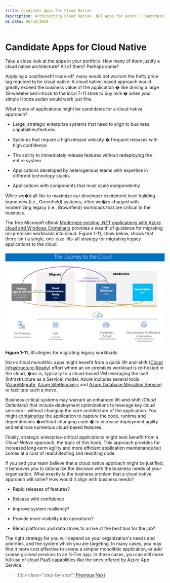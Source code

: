 ```yaml
---
title: Candidate Apps for Cloud Native
description: Architecting Cloud Native .NET Apps for Azure | Candidate Apps for Cloud Native
ms.date: 06/30/2019
---
```

# Candidate Apps for Cloud Native


Take a close look at the apps in your portfolio. How many of them justify a cloud native architecture? All of them? Perhaps some?

Applying a cost/benefit trade-off, many would not warrant the hefty price tag required to be cloud native. A cloud native-based approach would greatly exceed the business value of the application � like driving a large 18-wheeler semi-truck to the local 7-11 store to buy milk � when your simple Honda sedan would work just fine.

What types of applications might be candidates for a cloud native approach?

-   Large, strategic enterprise systems that need to align to business capabilities/features

-   Systems that require a high release velocity � frequent releases with high confidence

-   The ability to immediately release features without redeploying the entire system

-   Applications developed by heterogenous teams with expertise in different technology stacks

-   Applications with components that must scale independently

While we�d all like to maximize our developer excitement level building brand new (i.e., Greenfield) systems, often we�re charged with modernizing legacy (i.e., Brownfield) workloads that are critical to the business.

The free Microsoft eBook [Modernize existing .NET applications with Azure cloud and Windows Containers](https://dotnet.microsoft.com/download/thank-you/modernizing-existing-net-apps-ebook) provides a wealth of guidance for migrating on-premises workloads into cloud. Figure 1-11, show below, shows that there isn't a single, one-size-fits-all strategy for migrating legacy applications to the cloud.

![Strategies for migrating legacy workloads](media/image11.png)

**Figure 1-11**. Strategies for migrating legacy workloads

Non-critical monolithic apps might benefit from a quick lift-and-shift ([Cloud Infrastructure-Ready](https://docs.microsoft.com/en-us/dotnet/standard/modernize-with-azure-and-containers/lift-and-shift-existing-apps-azure-iaas)) effort where an on-premises workload is re-hosted in the cloud, �as-is, typically to a cloud-based VM leveraging the IaaS (Infrastructure as a Service) model. Azure includes several tools ([AzureMigrate](https://aka.ms/azuremigrate), [Azure SiteRecovery](https://azure.microsoft.com/en-us/services/site-recovery/) and [Azure Database Migration Service](https://azure.microsoft.com/en-us/campaigns/database-migration/)) to facilitate such a move.

Business critical systems may warrant an enhanced lift-and-shift (*Cloud Optimized*) that include deployment optimizations to leverage key cloud services - without changing the core architecture of the application. You might [containerize](https://docs.microsoft.com/en-us/virtualization/windowscontainers/about/) the application to capture the code, runtime and dependencies �without changing code � to increase deployment agility and embrace numerous cloud-based features.

Finally, strategic enterprise-critical applications might best benefit from a *Cloud-Native* approach, the topic of this book. This approach provides for increased long-term agility and more efficient application maintenance but comes at a cost of rearchitecting and rewriting code.

If you and your team believe that a cloud native approach might be justified, it behooves you to rationalize the decision with the business needs of your organization. What exactly is the business problem that a cloud native approach will solve? How would it align with business needs?

-   Rapid releases of features?

-   Release with confidence

-   Improve system resiliency?

-   Provide more visibility into operations?

-   Blend platforms and data stores to arrive at the best tool for the job?

The right strategy for you will depend on your organization's needs and priorities, and the system which you are targeting. In many cases, you may find it more cost effective to create a simpler monolithic application, or add coarse grained services to an N-Tier app. In these cases, you can still make full use of cloud PaaS capabilities like the ones offered by Azure App Service.


>[!div class="step-by-step"]
>[Previous](defining-cloud-native.md)
>[Next](azure-cloud-native-development-stack.md)
